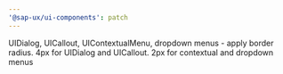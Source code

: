 ```yaml
---
'@sap-ux/ui-components': patch
---
```


UIDialog, UICallout, UIContextualMenu, dropdown menus - apply border radius. 4px for UIDialog and UICallout. 2px for contextual and dropdown menus
